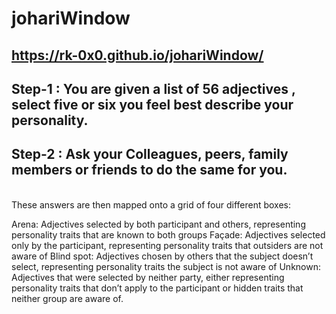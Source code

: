 # johariWindow
## https://rk-0x0.github.io/johariWindow/

## Step-1 : You are given a list of 56 adjectives , select five or six you feel best describe your personality.
## Step-2 : Ask your Colleagues, peers, family members or friends to do the same for you.
<br>
These answers are then mapped onto a grid of four different boxes:

Arena: Adjectives selected by both participant and others, representing personality traits that are known to both groups
Façade: Adjectives selected only by the participant, representing personality traits that outsiders are not aware of
Blind spot: Adjectives chosen by others that the subject doesn’t select, representing personality traits the subject is not aware of
Unknown: Adjectives that were selected by neither party, either representing personality traits that don’t apply to the participant or hidden traits that neither group are aware of.
